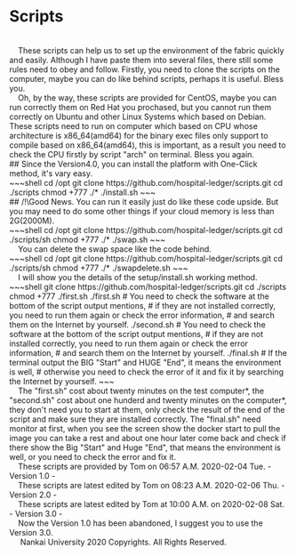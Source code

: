 # Scripts 
</br>
&nbsp;&nbsp;&nbsp;&nbsp;These scripts can help us to set up the environment of the fabric quickly and easily. Although I have paste them into several files, there still some rules need to obey and follow. Firstly, you need to clone the scripts on the computer, maybe you can do like behind scripts, perhaps it is useful. Bless you. 
</br>
&nbsp;&nbsp;&nbsp;&nbsp;Oh, by the way, these scripts are provided for CentOS, maybe you can run correctly them on Red Hat you prochased, but you cannot run them correctly on Ubuntu and other Linux Systems which based on Debian. These scripts need to run on computer which based on CPU whose architecture is x86_64(amd64) for the binary exec files only support to compile based on x86_64(amd64), this is important, as a result you need to check the CPU firstly by script "arch" on terminal. Bless you again.
</br>
## Since the Version4.0, you can install the platform with One-Click method, it's vary easy.
</br>
~~~shell
cd /opt
git clone https://github.com/hospital-ledger/scripts.git
cd ./scripts
chmod +777 ./*
./install.sh
~~~
</br>
## /!\Good News. You can run it easily just do like these code upside. But you may need to do some other things if your cloud memory is less than 2G(2000M).
</br>
~~~shell
cd /opt
git clone https://github.com/hospital-ledger/scripts.git
cd ./scripts/sh
chmod +777 ./*
./swap.sh
~~~
</br>
&nbsp;&nbsp;&nbsp;&nbsp;You can delete the swap space like the code behind.
</br>
~~~shell
cd /opt
git clone https://github.com/hospital-ledger/scripts.git
cd ./scripts/sh
chmod +777 ./*
./swapdelete.sh
~~~
</br>
&nbsp;&nbsp;&nbsp;&nbsp;I will show you the details of the setup/install.sh working method.
</br>
~~~shell
git clone https://github.com/hospital-ledger/scripts.git
cd ./scripts
chmod +777 ./first.sh
./first.sh
# You need to check the software at the bottom of the script output mentions, 
# if they are not installed correctly, you need to run them again or check the error information, 
# and search them on the Internet by yourself.
./second.sh
# You need to check the software at the bottom of the script output mentions, 
# if they are not installed correctly, you need to run them again or check the error information, 
# and search them on the Internet by yourself.
./final.sh
# If the terminal output the BIG "Start" and HUGE "End", it means the environment is well, 
# otherwise you need to check the error of it and fix it by searching the Internet by yourself.
~~~
</br>
&nbsp;&nbsp;&nbsp;&nbsp;The "first.sh" cost about twenty minutes on the test computer*, the "second.sh" cost about one hunderd and twenty minutes on the computer*, they don't need you to start at them, only check the result of the end of the script and make sure they are installed correctly. The "final.sh" need monitor at first, when you see the screen show the docker start to pull the image you can take a rest and about one hour later come back and check if there show the Big "Start" and Huge "End", that means the environment is well, or you need to check the error and fix it.
</br>
&nbsp;&nbsp;&nbsp;&nbsp;These scripts are provided by Tom on 06:57 A.M. 2020-02-04 Tue. - Version 1.0 -
</br>
&nbsp;&nbsp;&nbsp;&nbsp;These scripts are latest edited by Tom on 08:23 A.M. 2020-02-06 Thu. - Version 2.0 -
</br>
&nbsp;&nbsp;&nbsp;&nbsp;These scripts are latest edited by Tom at 10:00 A.M. on 2020-02-08 Sat. - Version 3.0 -

</br>
&nbsp;&nbsp;&nbsp;&nbsp;Now the Version 1.0 has been abandoned, I suggest you to use the Version 3.0.
</br>
&nbsp;&nbsp;&nbsp;&nbsp;  Nankai University 2020 Copyrights.  All Rights Reserved.
